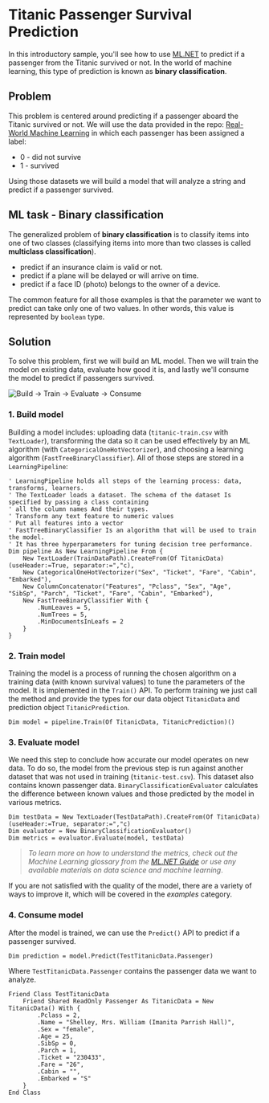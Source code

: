 # Titanic Passenger Survival Prediction

In this introductory sample, you'll see how to use [ML.NET](https://www.microsoft.com/net/learn/apps/machine-learning-and-ai/ml-dotnet) to predict if a passenger from the Titanic survived or not. In the world of machine learning, this type of prediction is known as **binary classification**.

## Problem

This problem is centered around predicting if a passenger aboard the Titanic survived or not. We will use the data provided in the repo: [Real-World Machine Learning](https://github.com/brinkar/real-world-machine-learning/blob/master/data/titanic.csv) in which each passenger has been assigned a label:

* 0 - did not survive
* 1 - survived

Using those datasets we will build a model that will analyze a string and predict if a passenger survived.

## ML task - Binary classification

The generalized problem of **binary classification** is to classify items into one of two classes (classifying items into more than two classes is called **multiclass classification**).

* predict if an insurance claim is valid or not.
* predict if a plane will be delayed or will arrive on time.
* predict if a face ID (photo) belongs to the owner of a device.

The common feature for all those examples is that the parameter we want to predict can take only one of two values. In other words, this value is represented by `boolean` type.

## Solution

To solve this problem, first we will build an ML model. Then we will train the model on existing data, evaluate how good it is, and lastly we'll consume the model to predict if passengers survived.

![Build -> Train -> Evaluate -> Consume](https://github.com/dotnet/machinelearning-samples/raw/master/samples/getting-started/shared_content/modelpipeline.png)

### 1. Build model

Building a model includes: uploading data (`titanic-train.csv` with `TextLoader`), transforming the data so it can be used effectively by an ML algorithm (with `CategoricalOneHotVectorizer`), and choosing a learning algorithm (`FastTreeBinaryClassifier`). All of those steps are stored in a `LearningPipeline`:

```VB
' LearningPipeline holds all steps of the learning process: data, transforms, learners.  
' The TextLoader loads a dataset. The schema of the dataset Is specified by passing a class containing
' all the column names And their types.
' Transform any text feature to numeric values
' Put all features into a vector
' FastTreeBinaryClassifier Is an algorithm that will be used to train the model.
' It has three hyperparameters for tuning decision tree performance. 
Dim pipeline As New LearningPipeline From {
    New TextLoader(TrainDataPath).CreateFrom(Of TitanicData)(useHeader:=True, separator:=","c),
    New CategoricalOneHotVectorizer("Sex", "Ticket", "Fare", "Cabin", "Embarked"),
    New ColumnConcatenator("Features", "Pclass", "Sex", "Age", "SibSp", "Parch", "Ticket", "Fare", "Cabin", "Embarked"),
    New FastTreeBinaryClassifier With {
        .NumLeaves = 5,
        .NumTrees = 5,
        .MinDocumentsInLeafs = 2
    }
}
```

### 2. Train model

Training the model is a process of running the chosen algorithm on a training data (with known survival values) to tune the parameters of the model. It is implemented in the `Train()` API. To perform training we just call the method and provide the types for our data object `TitanicData` and  prediction object `TitanicPrediction`.

```VB
Dim model = pipeline.Train(Of TitanicData, TitanicPrediction)()
```

### 3. Evaluate model

We need this step to conclude how accurate our model operates on new data. To do so, the model from the previous step is run against another dataset that was not used in training (`titanic-test.csv`). This dataset also contains known passenger data. `BinaryClassificationEvaluator` calculates the difference between known values and those predicted by the model in various metrics.

```VB
Dim testData = New TextLoader(TestDataPath).CreateFrom(Of TitanicData)(useHeader:=True, separator:=","c)
Dim evaluator = New BinaryClassificationEvaluator()
Dim metrics = evaluator.Evaluate(model, testData)
```

>*To learn more on how to understand the metrics, check out the Machine Learning glossary from the [ML.NET Guide](https://docs.microsoft.com/en-us/dotnet/machine-learning/) or use any available materials on data science and machine learning*.

If you are not satisfied with the quality of the model, there are a variety of ways to improve it, which will be covered in the *examples* category.

### 4. Consume model

After the model is trained, we can use the `Predict()` API to predict if a passenger survived.

```VB
Dim prediction = model.Predict(TestTitanicData.Passenger)
```

Where `TestTitanicData.Passenger` contains the passenger data we want to analyze.

```VB
Friend Class TestTitanicData
    Friend Shared ReadOnly Passenger As TitanicData = New TitanicData() With {
        .Pclass = 2,
        .Name = "Shelley, Mrs. William (Imanita Parrish Hall)",
        .Sex = "female",
        .Age = 25,
        .SibSp = 0,
        .Parch = 1,
        .Ticket = "230433",
        .Fare = "26",
        .Cabin = "",
        .Embarked = "S"
    }
End Class
```
